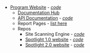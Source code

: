 

* [Program Website](https://digital.gov/site-scanning) - _[code](https://github.com/GSA/digitalgov.gov/tree/main/content/guides/site-scanning)_
  * [Documentation Hub](https://github.com/18F/site-scanning-documentation)
  * [API Documentation](https://open.gsa.gov/api/spotlight-api/) - _[code](https://github.com/GSA/open-gsa-redesign/blob/master/_apidocs/spotlight-api.md)_
  * Report Pages - [list here](https://github.com/18F/site-scanning-documentation/tree/master/report-pages)
  * Repos 
    * Site Scanning Engine - _[code](https://github.com/18F/Spotlight)_
    * [Spotlight 1.0 website](https://spotlight.app.cloud.gov/) - _[code](https://github.com/18F/Spotlight)_
    * [Spotlight 2.0 website](https://federalist-05e4f538-b6c2-49a0-a38c-262ad093ad6d.app.cloud.gov/site/18f/spotlight-ui/) - _[code](https://github.com/18F/Spotlight-ui)_
    
